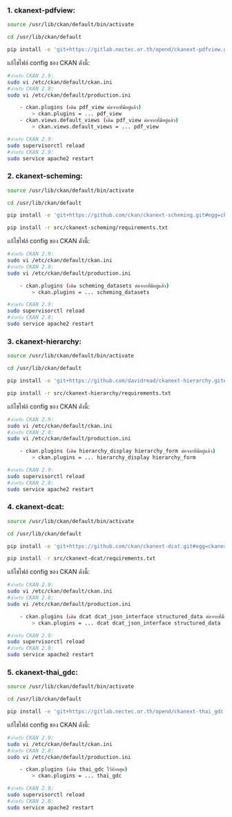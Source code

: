 ### 1. ckanext-pdfview:
```sh
source /usr/lib/ckan/default/bin/activate

cd /usr/lib/ckan/default

pip install -e 'git+https://gitlab.nectec.or.th/opend/ckanext-pdfview.git#egg=ckanext-pdfview'
```
แก้ไขไฟล์ config ของ CKAN ดังนี้:
```sh
#สำหรับ CKAN 2.9:
sudo vi /etc/ckan/default/ckan.ini
#สำหรับ CKAN 2.8:
sudo vi /etc/ckan/default/production.ini
```
```sh
    - ckan.plugins (เติม pdf_view ต่อจากที่มีอยู่แล้ว)
        > ckan.plugins = ... pdf_view
    - ckan.views.default_views (เติม pdf_view ต่อจากที่มีอยู่แล้ว)
        > ckan.views.default_views = ... pdf_view
```
```sh
#สำหรับ CKAN 2.9:
sudo supervisorctl reload
#สำหรับ CKAN 2.8:
sudo service apache2 restart
```
### 2. ckanext-scheming:
```sh
source /usr/lib/ckan/default/bin/activate

cd /usr/lib/ckan/default

pip install -e 'git+https://github.com/ckan/ckanext-scheming.git#egg=ckanext-scheming'

pip install -r src/ckanext-scheming/requirements.txt
```
แก้ไขไฟล์ config ของ CKAN ดังนี้:
```sh
#สำหรับ CKAN 2.9:
sudo vi /etc/ckan/default/ckan.ini
#สำหรับ CKAN 2.8:
sudo vi /etc/ckan/default/production.ini
```
```sh
    - ckan.plugins (เติม scheming_datasets ต่อจากที่มีอยู่แล้ว)
        > ckan.plugins = ... scheming_datasets
```
```sh
#สำหรับ CKAN 2.9:
sudo supervisorctl reload
#สำหรับ CKAN 2.8:
sudo service apache2 restart
```

### 3. ckanext-hierarchy:
```sh
source /usr/lib/ckan/default/bin/activate

cd /usr/lib/ckan/default

pip install -e 'git+https://github.com/davidread/ckanext-hierarchy.git#egg=ckanext-hierarchy'

pip install -r src/ckanext-hierarchy/requirements.txt
```
แก้ไขไฟล์ config ของ CKAN ดังนี้:
```sh
#สำหรับ CKAN 2.9:
sudo vi /etc/ckan/default/ckan.ini
#สำหรับ CKAN 2.8:
sudo vi /etc/ckan/default/production.ini
```
```sh
    - ckan.plugins (เติม hierarchy_display hierarchy_form ต่อจากที่มีอยู่แล้ว)
        > ckan.plugins = ... hierarchy_display hierarchy_form
```
```sh
#สำหรับ CKAN 2.9:
sudo supervisorctl reload
#สำหรับ CKAN 2.8:
sudo service apache2 restart
```
### 4. ckanext-dcat:
```sh
source /usr/lib/ckan/default/bin/activate

cd /usr/lib/ckan/default

pip install -e 'git+https://github.com/ckan/ckanext-dcat.git#egg=ckanext-dcat'

pip install -r src/ckanext-dcat/requirements.txt
```
แก้ไขไฟล์ config ของ CKAN ดังนี้:
```sh
#สำหรับ CKAN 2.9:
sudo vi /etc/ckan/default/ckan.ini
#สำหรับ CKAN 2.8:
sudo vi /etc/ckan/default/production.ini
```
```sh
    - ckan.plugins (เติม dcat dcat_json_interface structured_data ต่อจากที่มีอยู่แล้ว)
        > ckan.plugins = ... dcat dcat_json_interface structured_data
```
```sh
#สำหรับ CKAN 2.9:
sudo supervisorctl reload
#สำหรับ CKAN 2.8:
sudo service apache2 restart
```
### 5. ckanext-thai_gdc:
```sh
source /usr/lib/ckan/default/bin/activate

cd /usr/lib/ckan/default

pip install -e 'git+https://gitlab.nectec.or.th/opend/ckanext-thai_gdc.git#egg=ckanext-thai_gdc'
```
แก้ไขไฟล์ config ของ CKAN ดังนี้:
```sh
#สำหรับ CKAN 2.9:
sudo vi /etc/ckan/default/ckan.ini
#สำหรับ CKAN 2.8:
sudo vi /etc/ckan/default/production.ini
```
```sh
    - ckan.plugins (เติม thai_gdc ไว้ท้ายสุด)
        > ckan.plugins = ... thai_gdc
```
```sh
#สำหรับ CKAN 2.9:
sudo supervisorctl reload
#สำหรับ CKAN 2.8:
sudo service apache2 restart
```
